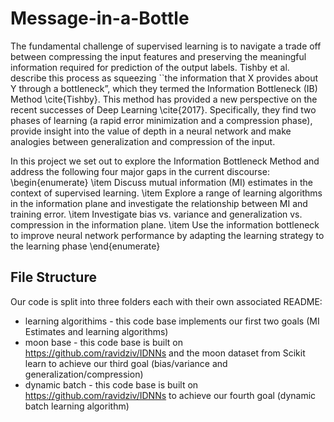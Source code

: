 # Message-in-a-Bottle

The fundamental challenge of supervised learning is to navigate a trade off between compressing the input features and preserving the meaningful information required for prediction of the output labels. Tishby et al. describe this process as squeezing ``the information that X provides about Y through a bottleneck”, which they termed the Information Bottleneck (IB) Method \cite{Tishby}. This method has provided a new perspective on the recent successes of Deep Learning \cite{2017}. Specifically, they find two phases of learning (a rapid error minimization and a compression phase), provide insight into the value of depth in a neural network and make analogies between generalization and compression of the input.

In this project we set out to explore the Information Bottleneck Method and address the following four major gaps in the current discourse:
\begin{enumerate}
    \item Discuss mutual information (MI) estimates in the context of supervised learning.
    \item Explore a range of learning algorithms in the information plane and investigate the relationship between MI and training error.
    \item Investigate bias vs. variance and generalization vs. compression in the information plane.
    \item Use the information bottleneck to improve neural network performance by adapting the learning strategy to the learning phase
\end{enumerate}


## File Structure
Our code is split into three folders each with their own associated README:

+ learning algorithims - this code base implements our first two goals (MI Estimates and learning algorithms)
+ moon base - this code base is built on https://github.com/ravidziv/IDNNs and the moon dataset from Scikit learn to achieve our third goal (bias/variance and generalization/compression)
+ dynamic batch - this code base is built on https://github.com/ravidziv/IDNNs to achieve our fourth goal (dynamic batch learning algorithm)

